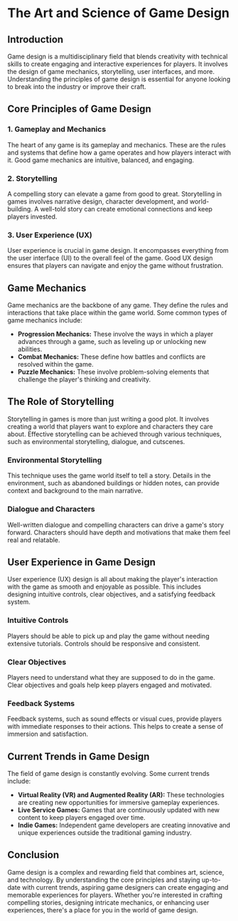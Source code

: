 # The Art and Science of Game Design

## Introduction

Game design is a multidisciplinary field that blends creativity with technical skills to create engaging and interactive experiences for players. It involves the design of game mechanics, storytelling, user interfaces, and more. Understanding the principles of game design is essential for anyone looking to break into the industry or improve their craft.

## Core Principles of Game Design

### 1. Gameplay and Mechanics

The heart of any game is its gameplay and mechanics. These are the rules and systems that define how a game operates and how players interact with it. Good game mechanics are intuitive, balanced, and engaging.

### 2. Storytelling

A compelling story can elevate a game from good to great. Storytelling in games involves narrative design, character development, and world-building. A well-told story can create emotional connections and keep players invested.

### 3. User Experience (UX)

User experience is crucial in game design. It encompasses everything from the user interface (UI) to the overall feel of the game. Good UX design ensures that players can navigate and enjoy the game without frustration.

## Game Mechanics

Game mechanics are the backbone of any game. They define the rules and interactions that take place within the game world. Some common types of game mechanics include:

- **Progression Mechanics:** These involve the ways in which a player advances through a game, such as leveling up or unlocking new abilities.
- **Combat Mechanics:** These define how battles and conflicts are resolved within the game.
- **Puzzle Mechanics:** These involve problem-solving elements that challenge the player's thinking and creativity.

## The Role of Storytelling

Storytelling in games is more than just writing a good plot. It involves creating a world that players want to explore and characters they care about. Effective storytelling can be achieved through various techniques, such as environmental storytelling, dialogue, and cutscenes.

### Environmental Storytelling

This technique uses the game world itself to tell a story. Details in the environment, such as abandoned buildings or hidden notes, can provide context and background to the main narrative.

### Dialogue and Characters

Well-written dialogue and compelling characters can drive a game's story forward. Characters should have depth and motivations that make them feel real and relatable.

## User Experience in Game Design

User experience (UX) design is all about making the player's interaction with the game as smooth and enjoyable as possible. This includes designing intuitive controls, clear objectives, and a satisfying feedback system.

### Intuitive Controls

Players should be able to pick up and play the game without needing extensive tutorials. Controls should be responsive and consistent.

### Clear Objectives

Players need to understand what they are supposed to do in the game. Clear objectives and goals help keep players engaged and motivated.

### Feedback Systems

Feedback systems, such as sound effects or visual cues, provide players with immediate responses to their actions. This helps to create a sense of immersion and satisfaction.

## Current Trends in Game Design

The field of game design is constantly evolving. Some current trends include:

- **Virtual Reality (VR) and Augmented Reality (AR):** These technologies are creating new opportunities for immersive gameplay experiences.
- **Live Service Games:** Games that are continuously updated with new content to keep players engaged over time.
- **Indie Games:** Independent game developers are creating innovative and unique experiences outside the traditional gaming industry.

## Conclusion

Game design is a complex and rewarding field that combines art, science, and technology. By understanding the core principles and staying up-to-date with current trends, aspiring game designers can create engaging and memorable experiences for players. Whether you're interested in crafting compelling stories, designing intricate mechanics, or enhancing user experiences, there's a place for you in the world of game design.
